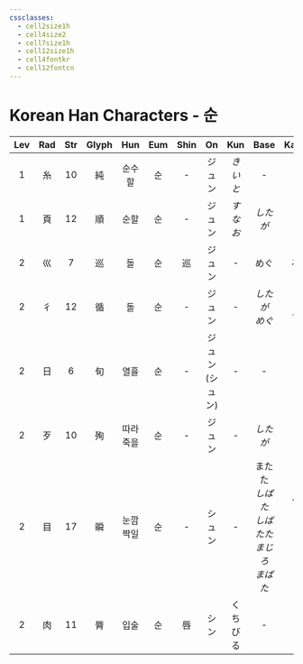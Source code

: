 ```yaml
---
cssclasses:
  - cell2size1h
  - cell4size2
  - cell7size1h
  - cell12size1h
  - cell4fontkr
  - cell12fontcn
---
```


# Korean Han Characters - 순

| Lev | Rad | Str | Glyph | Hun  | Eum | Shin |      On      |  Kun  |                Base                |          Kana           | Simp | Man  |  Can  | Viet  |
| :-: | :-: | :-: | :---: | :--: | :-: | :--: | :----------: | :---: | :--------------------------------: | :---------------------: | :--: | :--: | :---: | :---: |
|  1  |  糸  | 10  |   純   | 순수할  |  순  |  -   |     ジュン      | *きいと* |                 -                  |            -            |  纯   | chún | seon4 | thuần |
|  1  |  頁  | 12  |   順   |  순할  |  순  |  -   |     ジュン      | *すなお* |               *したが*                |           *う*           |  顺   | shùn | seon6 | thuận |
|  2  |  巛  |  7  |   巡   |  돌   |  순  |  巡   |     ジュン      |   -   |                 めぐ                 |            る            |  巡   | xún  | ceon4 | tuần  |
|  2  |  彳  | 12  |   循   |  돌   |  순  |  -   |     ジュン      |   -   |            *したが<br>めぐ*             |        *う<br>る*         |  -   | xún  | ceon4 | tuần  |
|  2  |  日  |  6  |   旬   |  열흘  |  순  |  -   | ジュン<br>(シュン) |   -   |                 -                  |            -            |  -   | xún  | ceon4 | tuần  |
|  2  |  歹  | 10  |   殉   | 따라죽을 |  순  |  -   |     ジュン      |   -   |               *したが*                |           *う*           |  -   | xùn  | seon1 | tuẫn  |
|  2  |  目  | 17  |   瞬   | 눈깜짝일 |  순  |  -   |     シュン      |   -   | またた<br>*しばた<br>しばたた<br>まじろ<br>まばた* | く<br>*く<br>く<br>ぐ<br>く* |  -   | shùn | seon3 | thuấn |
|  2  |  肉  | 11  |   脣   |  입술  |  순  |  唇   |      シン      | くちびる  |                 -                  |            -            |  唇   | chún | seon4 | thần  |
